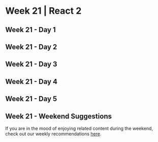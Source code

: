# Week 21 | React 2

## Week 21 - Day 1

## Week 21 - Day 2

## Week 21 - Day 3

## Week 21 - Day 4

## Week 21 - Day 5

## Week 21 - Weekend Suggestions

If you are in the mood of enjoying related content during the weekend, check out our weekly recommendations [here](WEEKEND.md).